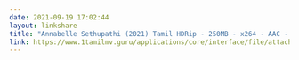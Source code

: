 ```yaml
---
date: 2021-09-19 17:02:44
layout: linkshare
title: "Annabelle Sethupathi (2021) Tamil HDRip - 250MB - x264 - AAC - ESub "
link: https://www.1tamilmv.guru/applications/core/interface/file/attachment.php?id=82455&key=68d19b80dc06ada58de258d531bffff4
---
```

